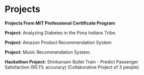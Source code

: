 # Projects
**Projects From MIT Professional Certificate Program**

**Project:** Analyzing Diabetes in the Pima Indians Tribe.

**Project:** Amazon Product Recommendation System

**Project:** Music Recommendation System.

**Hackathon Project:** Shinkansen Bullet Train - Predict Passenger Satisfaction (95.1% accuracy) (Collaborative Project of 3 people)
